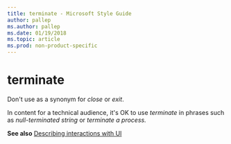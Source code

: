 ```yaml
---
title: terminate - Microsoft Style Guide
author: pallep
ms.author: pallep
ms.date: 01/19/2018
ms.topic: article
ms.prod: non-product-specific
---
```


# terminate

Don't use as a synonym for *close* or *exit*. 

In content for a technical audience, it's OK to use *terminate* in phrases such as *null-terminated string* or *terminate a process.*

**See also** [Describing interactions with UI](/style-guide/procedures-instructions/describing-interactions-with-ui)
